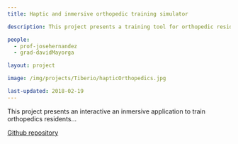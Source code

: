 ```yaml
---
title: Haptic and inmersive orthopedic training simulator

description: This project presents a training tool for orthopedic resident students using haptic and VR devices giving an early aproximation to the trauma surgery.

people:
  - prof-josehernandez
  - grad-davidMayorga

layout: project

image: /img/projects/Tiberio/hapticOrthopedics.jpg

last-updated: 2018-02-19
---
```


This project presents an interactive an inmersive application to train orthopedics residents...

[Github repository](https://github.com/damayor/OrtopediaHaptica)
